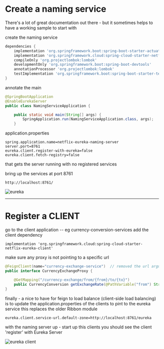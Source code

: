 # Create a naming service

There's a lot of great documentation out there - but it sometimes helps to have a working sample to start with

create the naming service

```groovy
dependencies {
    implementation 'org.springframework.boot:spring-boot-starter-actuator'
    implementation 'org.springframework.cloud:spring-cloud-starter-netflix-eureka-server'
    compileOnly 'org.projectlombok:lombok'
    developmentOnly 'org.springframework.boot:spring-boot-devtools'
    annotationProcessor 'org.projectlombok:lombok'
    testImplementation 'org.springframework.boot:spring-boot-starter-test'
}
```
annotate the main

```java
@SpringBootApplication
@EnableEurekaServer
public class NamingServiceApplication {

    public static void main(String[] args) {
        SpringApplication.run(NamingServiceApplication.class, args);
    }

```

application.properties

```
spring.application.name=netflix-eureka-naming-server
server.port=8761
eureka.client.register-with-eureka=false
eureka.client.fetch-registry=false
```

that gets the server running with no registered services

bring up the services at port 8761

```http
http://localhost:8761/
```


![eureka]('eureka.png')

---

# Register a CLIENT

go to the client application -- eg currency-conversion-services
add the client dependency

```
implementation 'org.springframework.cloud:spring-cloud-starter-netflix-eureka-client'
```

make sure any proxy is not pointing to a specific url
```java
@FeignClient(name="currency-exchange-service")  // removed the url argument
public interface CurrencyExchangeProxy {

    @GetMapping("/currency-exchange/from/{from}/to/{to}")
    public CurrencyConversion getExchangeRate(@PathVariable("from") String from, @PathVariable("to") String to) ;
}

```

finally - a nice to have for feign to load balance (client-side load balancing) is to update the application.properties of the clients to pint to the eureka service
this replaces the older Ribbon module
 

```
eureka.client.service-url.default-zone=http://localhost:8761/eureka
```



with the naming server up - start up this clients
you should see the client 'register' with Eureka Server

![eureka client]('eureka-client.png')

